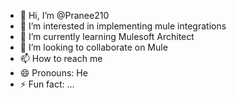 - 👋 Hi, I’m @Pranee210
- 👀 I’m interested in implementing mule integrations
- 🌱 I’m currently learning Mulesoft Architect
- 💞️ I’m looking to collaborate on Mule
- 📫 How to reach me 
- 😄 Pronouns: He
- ⚡ Fun fact: ...

<!---
Pranee210/Pranee210 is a ✨ special ✨ repository because its `README.md` (this file) appears on your GitHub profile.
You can click the Preview link to take a look at your changes.
--->
